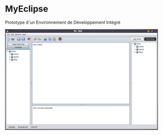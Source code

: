 MyEclipse
========================

Prototype d'un Environnement de Développement Intégré 

<img src="screenshots/MyEclipse.png"></img>